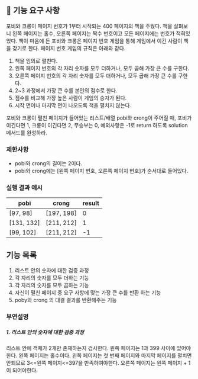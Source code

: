 ## 🚀 기능 요구 사항

포비와 크롱이 페이지 번호가 1부터 시작되는 400 페이지의 책을 주웠다. 책을 살펴보니 왼쪽 페이지는 홀수, 오른쪽 페이지는 짝수 번호이고 모든 페이지에는 번호가 적혀있었다. 책이 마음에 든 포비와 크롱은 페이지 번호 게임을 통해 게임에서 이긴 사람이 책을 갖기로 한다. 페이지 번호 게임의 규칙은 아래와 같다.

1. 책을 임의로 펼친다.
2. 왼쪽 페이지 번호의 각 자리 숫자를 모두 더하거나, 모두 곱해 가장 큰 수를 구한다.
3. 오른쪽 페이지 번호의 각 자리 숫자를 모두 더하거나, 모두 곱해 가장 큰 수를 구한다.
4. 2~3 과정에서 가장 큰 수를 본인의 점수로 한다.
5. 점수를 비교해 가장 높은 사람이 게임의 승자가 된다.
6. 시작 면이나 마지막 면이 나오도록 책을 펼치지 않는다.

포비와 크롱이 펼친 페이지가 들어있는 리스트/배열 pobi와 crong이 주어질 때, 포비가 이긴다면 1, 크롱이 이긴다면 2, 무승부는 0, 예외사항은 -1로 return 하도록 solution 메서드를 완성하라.

### 제한사항

- pobi와 crong의 길이는 2이다.
- pobi와 crong에는 [왼쪽 페이지 번호, 오른쪽 페이지 번호]가 순서대로 들어있다.

### 실행 결과 예시

| pobi | crong | result |
| --- | --- | --- |
| [97, 98] | [197, 198] | 0 |
| [131, 132] | [211, 212] | 1 |
| [99, 102] | [211, 212] | -1 |


## 기능 목록 
1. 리스트 안의 숫자에 대한 검증 과정
2. 각 자리의 숫자를 모두 더하는 기능
3. 각 자리의 숫자를 모두 곱하는 기능 
4. 자신이 펼친 페이지 중 요구 사항에 맞는 가장 큰 수를 반환 하는 기능 
5. poby와 crong 의 대결 결과를 반환해주는 기능 

###  부연설명 

##### 1. 리스트 안의 숫자에 대한 검증 과정
리스트 안에 객체가 2개만 존재하는지 검사한다.
왼쪽 페이지는 1과 399 사이에 있어야 한다.
왼쪽 페이지는 홀수이다.
왼쪽 페이지는 첫 번째 페이지와 마지막 페이지를 펼치면 안되므로 3<=왼쪽 페이지<=397을 만족하여야한다.
오른쪽 페이지는 왼쪽 페이지 + 1 이 되어야한다. 